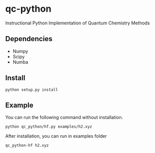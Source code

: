 # qc-python
Instructional Python Implementation of Quantum Chemistry Methods

## Dependencies

- Numpy
- Scipy
- Numba


## Install
```
python setup.py install
```

## Example

You can run the following command without installation.
```
python qc_python/hf.py examples/h2.xyz
```

After installation, you can run in examples folder
```
qc_python-hf h2.xyz
```
